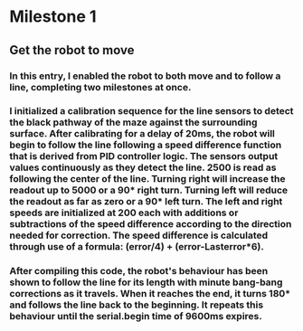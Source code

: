 # Milestone 1
## Get the robot to move
### In this entry, I enabled the robot to both move and to follow a line, completing two milestones at once. 
### 
### I initialized a calibration sequence for the line sensors to detect the black pathway of the maze against the surrounding surface. After calibrating for a delay of 20ms, the robot will begin to follow the line following a speed difference function that is derived from PID controller logic. The sensors output values continuously as they detect the line. 2500 is read as following the center of the line. Turning right will increase the readout up to 5000 or a 90* right turn. Turning left will reduce the readout as far as zero or a 90* left turn. The left and right speeds are initialized at 200 each with additions or subtractions of the speed difference according to the direction needed for correction. The speed difference is calculated through use of a formula: (error/4) + (error-Lasterror*6).

### After compiling this code, the robot's behaviour has been shown to follow the line for its length with minute bang-bang corrections as it travels. When it reaches the end, it turns 180* and follows the line back to the beginning. It repeats this behaviour until the serial.begin time of 9600ms expires. 
